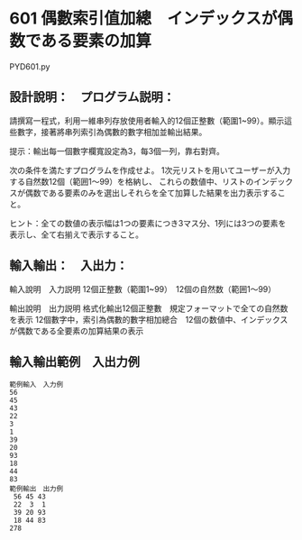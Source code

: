 # 601 偶數索引值加總　インデックスが偶数である要素の加算
PYD601.py
## 設計說明：　プログラム説明：
請撰寫一程式，利用一維串列存放使用者輸入的12個正整數（範圍1~99）。顯示這些數字，接著將串列索引為偶數的數字相加並輸出結果。

提示：輸出每一個數字欄寬設定為3，每3個一列，靠右對齊。

次の条件を満たすプログラムを作成せよ。
1次元リストを用いてユーザーが入力する自然数12個（範囲1～99）を格納し、
これらの数値中、リストのインデックスが偶数である要素のみを選出しそれらを全て加算した結果を出力表示すること。

ヒント：全ての数値の表示幅は1つの要素につき3マス分、1列には3つの要素を表示し、全て右揃えで表示すること。


## 輸入輸出：　入出力：
輸入說明　入力説明
12個正整數（範圍1~99）　12個の自然数（範囲1～99）

輸出說明　出力説明
格式化輸出12個正整數　規定フォーマットで全ての自然数を表示
12個數字中，索引為偶數的數字相加總合　12個の数値中、インデックスが偶数である全要素の加算結果の表示

## 輸入輸出範例　入出力例

```
範例輸入　入力例
56
45
43
22
3
1
39
20
93
18
44
83
範例輸出　出力例
 56 45 43
 22  3  1
 39 20 93
 18 44 83
278
```
